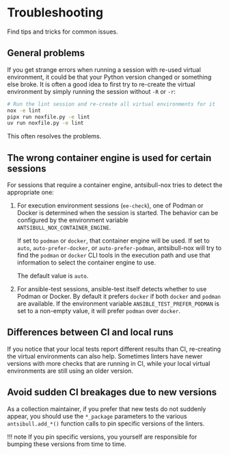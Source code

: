 <!--
Copyright (c) Ansible Project
GNU General Public License v3.0+ (see LICENSES/GPL-3.0-or-later.txt or https://www.gnu.org/licenses/gpl-3.0.txt)
SPDX-License-Identifier: GPL-3.0-or-later
-->

# Troubleshooting

Find tips and tricks for common issues.

## General problems

If you get strange errors when running a session with re-used virtual environment,
it could be that your Python version changed or something else broke.
It is often a good idea to first try to re-create the virtual environment
by simply running the session without `-R` or `-r`:

```bash
# Run the lint session and re-create all virtual environments for it
nox -e lint
pipx run noxfile.py -e lint
uv run noxfile.py -e lint
```

This often resolves the problems.

## The wrong container engine is used for certain sessions

For sessions that require a container engine, antsibull-nox tries to detect the appropriate one:

1. For execution environment sessions (`ee-check`), one of Podman or Docker is determined when the session is started.
   The behavior can be configured by the environment variable `ANTSIBULL_NOX_CONTAINER_ENGINE`.

    If set to `podman` or `docker`, that container engine will be used.
    If set to `auto`, `auto-prefer-docker`, or `auto-prefer-podman`, antsibull-nox will try to find the
    `podman` or `docker` CLI tools in the execution path and use that information to select the container engine to use.

    The default value is `auto`.

2. For ansible-test sessions, ansible-test itself detects whether to use Podman or Docker.
   By default it prefers `docker` if both `docker` and `podman` are available.
   If the environment variable `ANSIBLE_TEST_PREFER_PODMAN` is set to a non-empty value,
   it will prefer `podman` over `docker`.

## Differences between CI and local runs

If you notice that your local tests report different results than CI,
re-creating the virtual environments can also help.
Sometimes linters have newer versions with more checks that are running in CI,
while your local virtual environments are still using an older version.

## Avoid sudden CI breakages due to new versions

As a collection maintainer,
if you prefer that new tests do not suddenly appear,
you should use the `*_package` parameters to the various `antsibull.add_*()` function calls
to pin specific versions of the linters.

!!! note
    If you pin specific versions, you yourself are responsible for bumping these versions from time to time.
